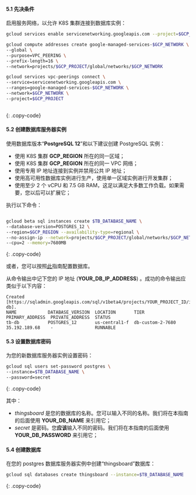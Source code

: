 #### 5.1 先决条件

启用服务网络，以允许 K8S 集群连接到数据库实例：

```bash
gcloud services enable servicenetworking.googleapis.com --project=$GCP_PROJECT

gcloud compute addresses create google-managed-services-$GCP_NETWORK \
--global \
--purpose=VPC_PEERING \
--prefix-length=16 \
--network=projects/$GCP_PROJECT/global/networks/$GCP_NETWORK

gcloud services vpc-peerings connect \
--service=servicenetworking.googleapis.com \
--ranges=google-managed-services-$GCP_NETWORK \
--network=$GCP_NETWORK \
--project=$GCP_PROJECT
    
```
{: .copy-code}

#### 5.2 创建数据库服务器实例

使用数据库版本“**PostgreSQL 12**”和以下建议创建 PostgreSQL 实例：

* 使用 K8S 集群 **GCP_REGION** 所在的同一区域；
* 使用 K8S 集群 **GCP_REGION** 所在的同一 VPC 网络；
* 使用专用 IP 地址连接到实例并禁用公共 IP 地址；
* 使用高可用性数据库实例进行生产，使用单一区域实例进行开发集群；
* 使用至少 2 个 vCPU 和 7.5 GB RAM，这足以满足大多数工作负载。如果需要，您以后可以扩展它；

执行以下命令：

```bash

gcloud beta sql instances create $TB_DATABASE_NAME \
--database-version=POSTGRES_12 \
--region=$GCP_REGION --availability-type=regional \
--no-assign-ip --network=projects/$GCP_PROJECT/global/networks/$GCP_NETWORK \
--cpu=2 --memory=7680MB
```
{: .copy-code}

或者，您可以按照[此](https://cloud.google.com/sql/docs/postgres/create-instance)指南配置数据库。

从命令输出中记下您的 IP 地址 (**YOUR_DB_IP_ADDRESS**) 。成功的命令输出应类似于以下内容：

```text
Created [https://sqladmin.googleapis.com/sql/v1beta4/projects/YOUR_PROJECT_ID/instances/thingsboard-db].
NAME            DATABASE_VERSION  LOCATION       TIER              PRIMARY_ADDRESS  PRIVATE_ADDRESS  STATUS
tb-db           POSTGRES_12       us-central1-f  db-custom-2-7680  35.192.189.68    -                RUNNABLE
```

#### 5.3 设置数据库密码

为您的新数据库服务器实例设置密码：

```bash
gcloud sql users set-password postgres \
--instance=$TB_DATABASE_NAME \
--password=secret
```
{: .copy-code}

其中：

* *thingsboard* 是您的数据库的名称。您可以输入不同的名称。我们将在本指南的后面使用 **YOUR_DB_NAME** 来引用它；
* *secret* 是密码。您**应该**输入不同的密码。我们将在本指南的后面使用 **YOUR_DB_PASSWORD** 来引用它；

#### 5.4 创建数据库

在您的 postgres 数据库服务器实例中创建“thingsboard”数据库：

```bash
gcloud sql databases create thingsboard --instance=$TB_DATABASE_NAME
```
{: .copy-code}